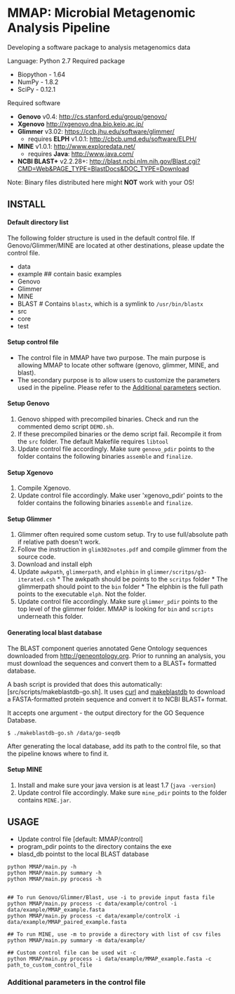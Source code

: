 # MMAP: Microbial Metagenomic Analysis Pipeline

Developing a software package to analysis metagenomics data

Language: Python 2.7
Required package
* Biopython - 1.64
* NumPy - 1.8.2
* SciPy - 0.12.1

Required software
* **Genovo** v0.4: http://cs.stanford.edu/group/genovo/
* **Xgenovo** http://xgenovo.dna.bio.keio.ac.jp/
* **Glimmer** v3.02: https://ccb.jhu.edu/software/glimmer/
  * requires **ELPH** v1.0.1:  http://cbcb.umd.edu/software/ELPH/
* **MINE** v1.0.1: http://www.exploredata.net/
  * requires **Java**: http://www.java.com/
* **NCBI BLAST+** v2.2.28+: http://blast.ncbi.nlm.nih.gov/Blast.cgi?CMD=Web&PAGE_TYPE=BlastDocs&DOC_TYPE=Download

Note: Binary files distributed here might **NOT** work with your OS!  

## INSTALL

#### Default directory list
The following folder structure is used in the default control file. If Genovo/Glimmer/MINE are located at other destinations, please update the control file.
* data
 * example ## contain basic examples
 * Genovo
 * Glimmer
 * MINE
 * BLAST # Contains `blastx`, which is a symlink to `/usr/bin/blastx`
* src
 * core
 * test

#### Setup control file
  * The control file in MMAP have two purpose. The main purpose is allowing MMAP to locate other software (genovo, glimmer, MINE, and blast).
  * The secondary purpose is to allow users to customize the parameters used in the pipeline. Please refer to the [Additional parameters](Additional-parameters-in-the-control-file) section.


#### Setup Genovo
  1. Genovo shipped with precompiled binaries. Check and run the commented demo script `DEMO.sh`.
  2. If these precompiled binaries or the demo script fail. Recompile it from the `src` folder. The default Makefile requires `libtool`
  3. Update control file accordingly. Make sure `genovo_pdir` points to the folder contains the following binaries `assemble` and `finalize`.

#### Setup Xgenovo
  1. Compile Xgenovo.
  2. Update control file accordingly. Make user 'xgenovo_pdir' points to the folder contains the following binaries `assemble` and `finalize`.

#### Setup Glimmer
  1. Glimmer often required some custom setup. Try to use full/absolute path if relative path doesn't work.
  2. Follow the instruction in `glim302notes.pdf` and compile glimmer from the source code.
  3. Download and install elph
  4. Update `awkpath`, `glimmerpath`, and `elphbin` in  `glimmer/scritps/g3-iterated.csh`
    * The awkpath should be points to the `scritps` folder
    * The glimmerpath should point to the `bin` folder
    * The elphbin is the full path points to the executable `elph`. Not the folder.
  5. Update control file accordingly. Make sure `glimmer_pdir` points to the top level of the glimmer folder. MMAP is looking for `bin` and `scripts` underneath this folder.

#### Generating local blast database

The BLAST component queries annotated Gene Ontology sequences downloaded from http://geneontology.org. Prior to running an analysis, you must download the sequences and convert them to a BLAST+ formatted database.

A bash script is provided that does this automatically: [src/scripts/makeblastdb-go.sh]. It uses [curl](http://curl.haxx.se) and [makeblastdb](http://blast.ncbi.nlm.nih.gov/Blast.cgi?CMD=Web&PAGE_TYPE=BlastDocs&DOC_TYPE=Download) to download a FASTA-formatted protein sequence and convert it to NCBI BLAST+ format.

It accepts one argument - the output directory for the GO Sequence Database.

    $ ./makeblastdb-go.sh /data/go-seqdb

After generating the local database, add its path to the control file, so that the pipeline knows where to find it.

#### Setup MINE
  1. Install and make sure your java version is at least 1.7 (`java -version`)
  2. Update control file accordingly. Make sure `mine_pdir` points to the folder contains `MINE.jar`.


## USAGE

* Update control file [default: MMAP/control]
 * program_pdir points to the directory contains the exe
 * blasd_db pointst to the local BLAST database

```
python MMAP/main.py -h
python MMAP/main.py summary -h
python MMAP/main.py process -h


## To run Genovo/Glimmer/Blast, use -i to provide input fasta file
python MMAP/main.py process -c data/example/control -i data/example/MMAP_example.fasta
python MMAP/main.py process -c data/example/controlX -i data/example/MMAP_paired_example.fasta

## To run MINE, use -m to provide a directory with list of csv files
python MMAP/main.py summary -m data/example/

## Custom control file can be used wit -c
python MMAP/main.py process -i data/example/MMAP_example.fasta -c path_to_custom_control_file
```
### Additional parameters in the control file
